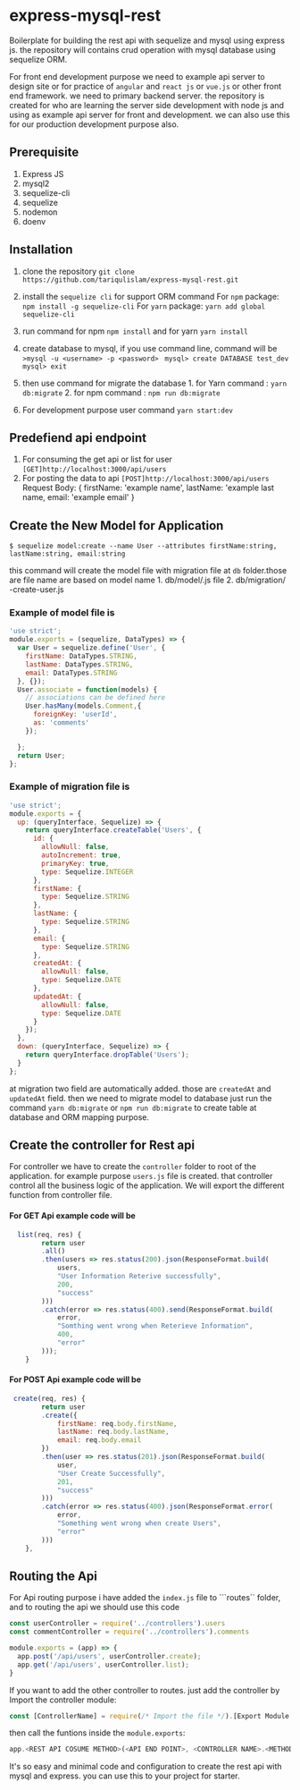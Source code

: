 # express-mysql-rest
Boilerplate for building the rest api with sequelize and mysql using express js. the repository will contains crud operation with mysql database using sequelize ORM.

For front end development purpose we need to example api server to design site or for practice of ```angular``` and ```react js``` or ```vue.js``` or other front end framework. we need to primary backend server. the repository is created for who are learning the server side development with node js and using as example api server for front and development. we can also use this for our production development purpose also. 

## Prerequisite
 1. Express JS
 2. mysql2
 3. sequelize-cli
 4. sequelize
 5. nodemon
 6. doenv

## Installation
 1. clone the repository ```git clone https://github.com/tariqulislam/express-mysql-rest.git```
 2. install the ```sequelize cli``` for support ORM command
         For `npm` package: ```npm install -g sequelize-cli```
         For `yarn` package: ```yarn add global sequelize-cli```

 3. run command for npm ```npm install```  and for yarn ```yarn install```
 4. create database to mysql, if you use command line, command will be
    ```>mysql -u <username> -p <password> ```
    ```mysql> create DATABASE test_dev```
    ```mysql> exit```
 5. then use command for migrate the database
        1. for Yarn command : ```yarn db:migrate```
        2. for npm command  : ```npm run db:migrate```
 6. For development purpose user command ```yarn start:dev```

 ## Predefiend api endpoint

 1. For consuming the get api or list for user ```[GET]http://localhost:3000/api/users``` 
 2. For posting the data to api ```[POST]http://localhost:3000/api/users``` 
        Request Body:
        {
                firstName: 'example name',
                lastName: 'example last name,
                email: 'example email'
        }

## Create the New Model for Application

```$ sequelize model:create --name User --attributes firstName:string, lastName:string, email:string```

this command will create the model file with migration file at `db` folder.those are file name are based on model name
        1. db/model/<model>.js file
        2. db/migration/ <date>-create-user.js

### Example of model file is
```javascript
'use strict';
module.exports = (sequelize, DataTypes) => {
  var User = sequelize.define('User', {
    firstName: DataTypes.STRING,
    lastName: DataTypes.STRING,
    email: DataTypes.STRING
  }, {});
  User.associate = function(models) {
    // associations can be defined here
    User.hasMany(models.Comment,{
      foreignKey: 'userId',
      as: 'comments'
    });

  };
  return User;
};
```
### Example of migration file is
```javascript
'use strict';
module.exports = {
  up: (queryInterface, Sequelize) => {
    return queryInterface.createTable('Users', {
      id: {
        allowNull: false,
        autoIncrement: true,
        primaryKey: true,
        type: Sequelize.INTEGER
      },
      firstName: {
        type: Sequelize.STRING
      },
      lastName: {
        type: Sequelize.STRING
      },
      email: {
        type: Sequelize.STRING
      },
      createdAt: {
        allowNull: false,
        type: Sequelize.DATE
      },
      updatedAt: {
        allowNull: false,
        type: Sequelize.DATE
      }
    });
  },
  down: (queryInterface, Sequelize) => {
    return queryInterface.dropTable('Users');
  }
};
```
at migration two field are automatically added. those are ```createdAt``` and ```updatedAt``` field. then we need to migrate model to database just run the command ```yarn db:migrate``` or ```npm run db:migrate``` to create table at database and ORM mapping purpose.

## Create the controller for Rest api

For controller we have to create the ```controller``` folder to root of the application. for example purpose ```users.js``` file is created. that controller control all the business logic of the application. We will export the different function from controller file.

#### For GET Api example code will be
```javascript
  list(req, res) {
        return user
        .all()
        .then(users => res.status(200).json(ResponseFormat.build(
            users,
            "User Information Reterive successfully",
            200,
            "success"
        )))
        .catch(error => res.status(400).send(ResponseFormat.build(
            error,
            "Somthing went wrong when Reterieve Information",
            400,
            "error"
        )));
    }
```
#### For POST Api example code will be
```javascript
 create(req, res) {
        return user
        .create({
            firstName: req.body.firstName,
            lastName: req.body.lastName,
            email: req.body.email
        })
        .then(user => res.status(201).json(ResponseFormat.build(
            user,
            "User Create Successfully",
            201,
            "success"
        )))
        .catch(error => res.status(400).json(ResponseFormat.error(
            error,
            "Something went wrong when create Users",
            "error"
        )))
    },
```
## Routing the Api

For Api routing purpose i have added the ```index.js``` file to ```routes`` folder, and to routing the api we should use this code

```javascript
const userController = require('../controllers').users
const commentController = require('../controllers').comments

module.exports = (app) => {
  app.post('/api/users', userController.create);
  app.get('/api/users', userController.list);
}
```
If you want to add the other controller to routes. just add the controller by Import
the controller module:

```javascript
const [ControllerName] = require(/* Import the file */).[Export Module Name]
```
then call the funtions inside the ```module.exports```:
```javascript
app.<REST API COSUME METHOD>(<API END POINT>, <CONTROLLER NAME>.<METHOD>)
```
It's so easy and minimal code and configuration to create the rest api with mysql and express. you can use this to your project for starter.



